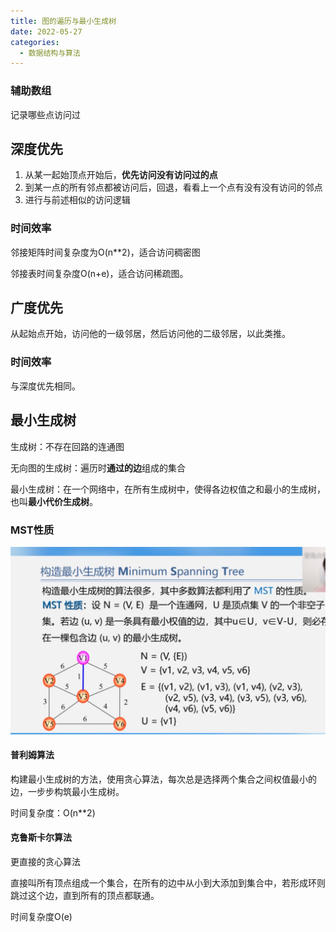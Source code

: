```yaml
---
title: 图的遍历与最小生成树
date: 2022-05-27
categories:
  - 数据结构与算法
---
```


### 辅助数组

记录哪些点访问过

## 深度优先

1. 从某一起始顶点开始后，**优先访问没有访问过的点**
2. 到某一点的所有邻点都被访问后，回退，看看上一个点有没有没有访问的邻点
3. 进行与前述相似的访问逻辑

### 时间效率

邻接矩阵时间复杂度为O(n\*\*2)，适合访问稠密图

邻接表时间复杂度O(n+e)，适合访问稀疏图。

## 广度优先

从起始点开始，访问他的一级邻居，然后访问他的二级邻居，以此类推。

### 时间效率

与深度优先相同。

## 最小生成树

生成树：不存在回路的连通图

无向图的生成树：遍历时**通过的边**组成的集合

最小生成树：在一个网络中，在所有生成树中，使得各边权值之和最小的生成树，也叫**最小代价生成树**。

### MST性质

![](images/a32aa9.png)

#### 普利姆算法

构建最小生成树的方法，使用贪心算法，每次总是选择两个集合之间权值最小的边，一步步构筑最小生成树。

时间复杂度：O(n\*\*2)

#### 克鲁斯卡尔算法

更直接的贪心算法

直接叫所有顶点组成一个集合，在所有的边中从小到大添加到集合中，若形成环则跳过这个边，直到所有的顶点都联通。

时间复杂度O(e)
